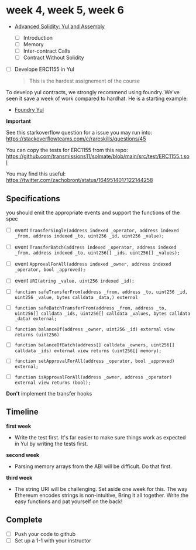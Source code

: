 # week 4, week 5, week 6

- [Advanced Solidity: Yul and Assembly](https://www.udemy.com/course/advanced-solidity-yul-and-assembly/?referralCode=C46DE4EE2C4BE54D4D33)

  - [ ] Introduction
  - [ ] Memory
  - [ ] Inter-contract Calls
  - [ ] Contract Without Solidity

- [ ] Develope ERC1155 in Yul
  > This is the hardest assignement of the course

To develop yul contracts, we strongly recommend using foundry. We've seen it save a week of work compared to hardhat. He is a starting example:

- [Foundry Yul](https://github.com/CodeForcer/foundry-yul.git)

**Important**

See this starkoverflow question for a issue you may run into: https://stackoverflowteams.com/c/rareskills/questions/45

You can copy the tests for ERC1155 from this repo: https://github.com/transmissions11/solmate/blob/main/src/test/ERC1155.t.sol

You may find this useful: https://twitter.com/zachobront/status/1649514017122144258

## Specifications

you should emit the appropriate events and support the functions of the spec

- [ ] event `TransferSingle(address indexed _operator, address indexed _from, address indexed _to, uint256 _id, uint256 _value);`
- [ ] event `TransferBatch(address indexed _operator, address indexed _from, address indexed _to, uint256[] _ids, uint256[] _values);`
- [ ] event `ApprovalForAll(address indexed _owner, address indexed _operator, bool _approved);`
- [ ] event `URI(atring _value, uint256 indexed _id);`

- [ ] `function safeTransferFrom(address _from, address _to, uint256 _id, uint256 _value, bytes calldata _data,) external`
- [ ] `function safeBatchTransferFrom(address _from, address _to, uint256[] calldata _ids, uint256[] calldata _values, bytes calldata _data) external;`

- [ ] `function balanceOf(address _owner, uint256 _id) external view returns (uint256)`
- [ ] `function balanceOfBatch(address[] calldata _owners, uint256[] calldata _ids) external view returns (uint256[] memory);`
- [ ] `function setApprovalForAll(address _operator, bool _approved) external;`
- [ ] `function isApprovalForAll(address _owner, address _operator) external view returns (bool);`

**Don't** implement the transfer hooks

## Timeline

**first week**

- Write the test first. It's far easier to make sure things work as expected in Yul by writing the tests first.

**second week**

- Parsing memory arrays from the ABI will be difficult. Do that first.

**third week**

- The string URI will be challenging. Set aside one week for this. The way Ethereum encodes strings is non-intuitive, Bring it all together. Write the easy functions and pat yourself on the back!

## Complete

- [ ] Push your code to github
- [ ] Set up a 1-1 with your instructor
